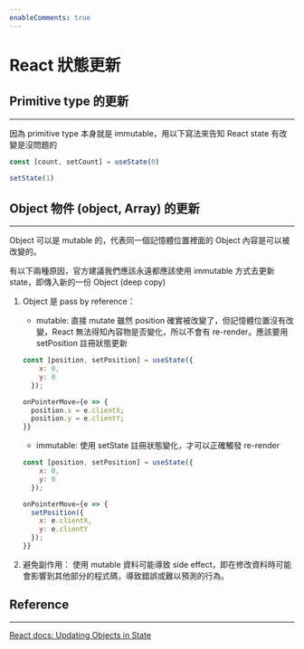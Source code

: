 ```yaml
---
enableComments: true
---
```


# React 狀態更新

## Primitive type 的更新

---

因為 primitive type 本身就是 immutable，用以下寫法來告知 React state 有改變是沒問題的

```js
const [count, setCount] = useState(0)

setState(1)
```

## Object 物件 (object, Array) 的更新

---

Object 可以是 mutable 的，代表同一個記憶體位置裡面的 Object 內容是可以被改變的。

有以下兩種原因，官方建議我們應該永遠都應該使用 immutable 方式去更新 state，即傳入新的一份 Object (deep copy)

1. Object 是 pass by reference：

   - mutable: 直接 mutate 雖然 position 確實被改變了，但記憶體位置沒有改變，React 無法得知內容物是否變化，所以不會有 re-render。應該要用 setPosition 註冊狀態更新

   ```js
   const [position, setPosition] = useState({
       x: 0,
       y: 0
     });

   onPointerMove={e => {
     position.x = e.clientX;
     position.y = e.clientY;
   }}

   ```

   - immutable: 使用 setState 註冊狀態變化，才可以正確觸發 re-render

   ```js
   const [position, setPosition] = useState({
       x: 0,
       y: 0
     });

   onPointerMove={e => {
     setPosition({
       x: e.clientX,
       y: e.clientY
     });
   }}
   ```

2. 避免副作用： 使用 mutable 資料可能導致 side effect，即在修改資料時可能會影響到其他部分的程式碼，導致錯誤或難以預測的行為。

<!-- ## 以 immutable 方式更新 object/Array state

### object

1. 非 nested object

   - `Object.assign`

   ```js
   const originalObj = { name: 'lix' }
   const clonedObj = Object.assign({}, originalObj)
   console.log(clonedObj === originalObj) //false
   ```

   - Spread operator `...`

   ```js
   const originalObj = { name: 'lix' }
   const clonedObj = { ...originalObj }
   console.log(clonedObj === originalObj) //false
   ```

2. nested object

   - 利用 recursive 自己實作一個 deep copy function
   - `Json.stringify` / `Json.parse`

     - 轉換時可能需要注意屬性出現非預期結果

   - Lodash 這樣的套件提供的現成的 `cloneDeep` 方法

     - 缺點：僅僅這個 function 就要多 17 kb 左右

   - immer 有 `useImmer` 讓我們可以使用 mutable 語法撰寫 immutable 程式碼

   - built-in 方法 `structuredClone`
     - 優點：多種瀏覽器、node.js、bun 都支援、nested object and array 都可以安心使用
     - 缺點：仍有一些不支援的資料類型要注意，如： function, DOM node…

### Array

1. 非 nested array
   - Spread operator `...` -->

## Reference

---

[React docs: Updating Objects in State](https://react.dev/learn/updating-arrays-in-state)
